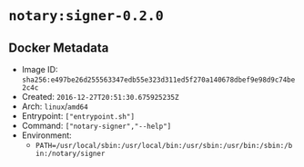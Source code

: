 # `notary:signer-0.2.0`

## Docker Metadata

- Image ID: `sha256:e497be26d255563347edb55e323d311ed5f270a140678dbef9e98d9c74be2c4c`
- Created: `2016-12-27T20:51:30.675925235Z`
- Arch: `linux`/`amd64`
- Entrypoint: `["entrypoint.sh"]`
- Command: `["notary-signer","--help"]`
- Environment:
  - `PATH=/usr/local/sbin:/usr/local/bin:/usr/sbin:/usr/bin:/sbin:/bin:/notary/signer`
